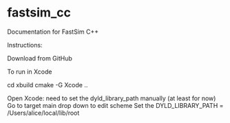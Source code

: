 # fastsim_cc

Documentation for FastSim C++

Instructions:

Download from GitHub


To run in Xcode

cd xbuild
cmake -G Xcode ..

Open Xcode: need to set the dyld_library_path manually (at least for now)
Go to target main
drop down to
edit scheme
Set the DYLD_LIBRARY_PATH = /Users/alice/local/lib/root

